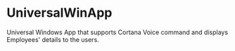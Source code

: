 # UniversalWinApp
Universal Windows App that supports Cortana Voice command and displays Employees' details to the users.
